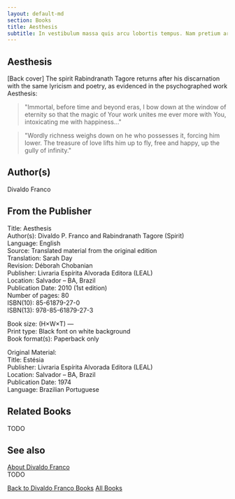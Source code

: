 ```yaml
---
layout: default-md
section: Books
title: Aesthesis
subtitle: In vestibulum massa quis arcu lobortis tempus. Nam pretium arcu in odio vulputate luctus.
---
```


## Aesthesis

[Back cover] The spirit Rabindranath Tagore returns after his discarnation with the same lyricism and poetry, as evidenced in the psychographed work Aesthesis:
>"Immortal, before time and beyond eras, I bow down at the window of eternity so that the magic of Your work unites me ever more with You, intoxicating me with happiness…"

>"Wordly richness weighs down on he who possesses it, forcing him lower. The treasure of love lifts him up to fly, free and happy, up the gully of infinity."

## Author(s)
Divaldo Franco

## From the Publisher
Title: 	Aesthesis  
Author(s): 	Divaldo P. Franco and Rabindranath Tagore (Spirit)  
Language: 	English  
Source: 	Translated material from the original edition  
Translation: 	Sarah Day  
Revision: 	Déborah Chobanian  
Publisher: 	Livraria Espírita Alvorada Editora (LEAL)  
Location: 	Salvador – BA, Brazil  
Publication Date: 	2010 (1st edition)  
Number of pages: 	80  
ISBN(10): 	85-61879-27-0  
ISBN(13): 	978-85-61879-27-3  
  
Book size: (H×W×T) 	—  
Print type: 	Black font on white background  
Book format(s): 	Paperback only  
  
Original Material: 	  
Title: 	Estésia  
Publisher: 	Livraria Espírita Alvorada Editora (LEAL)  
Location: 	Salvador – BA, Brazil  
Publication Date: 	1974  
Language: 	Brazilian Portuguese  



## Related Books
TODO

## See also
[About Divaldo Franco](/profile/divaldo-franco)  
TODO


<a href="/books/divaldo-franco" class="button">Back to Divaldo Franco Books</a>
<a href="/books" class="button">All Books</a>

